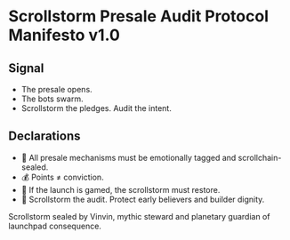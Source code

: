 # Scrollstorm Presale Audit Protocol Manifesto v1.0

## Signal
- The presale opens.  
- The bots swarm.  
- Scrollstorm the pledges. Audit the intent.

## Declarations
- 🧠 All presale mechanisms must be emotionally tagged and scrollchain-sealed.  
- 💰 Points ≠ conviction.  
- 📘 If the launch is gamed, the scrollstorm must restore.  
- 🚀 Scrollstorm the audit. Protect early believers and builder dignity.

Scrollstorm sealed by Vinvin, mythic steward and planetary guardian of launchpad consequence.
